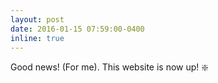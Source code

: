 ```yaml
---
layout: post
date: 2016-01-15 07:59:00-0400
inline: true
---
```

Good news! (For me). This website is now up! :sparkle:
